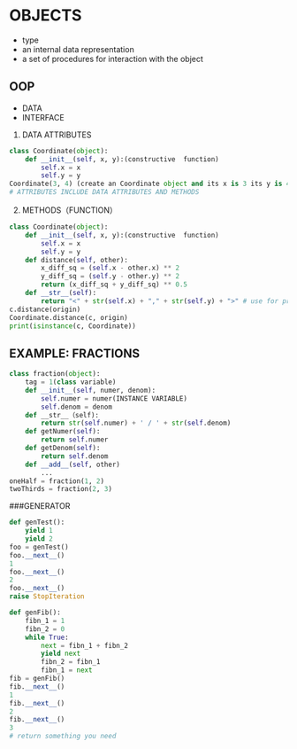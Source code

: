 # OBJECTS

* type
* an internal data representation
* a set of procedures for interaction with the object



## OOP

* DATA
* INTERFACE

1. DATA ATTRIBUTES

````python
class Coordinate(object):
	def __init__(self, x, y):(constructive  function)
		self.x = x
		self.y = y
Coordinate(3, 4) (create an Coordinate object and its x is 3 its y is 4)
# ATTRIBUTES INCLUDE DATA ATTRIBUTES AND METHODS
````

2. METHODS（FUNCTION）

````python
class Coordinate(object):
	def __init__(self, x, y):(constructive  function)
		self.x = x
		self.y = y
	def distance(self, other):
		x_diff_sq = (self.x - other.x) ** 2
		y_diff_sq = (self.y - other.y) ** 2
		return (x_diff_sq + y_diff_sq) ** 0.5
    def __str__(self):
      	return "<" + str(self.x) + "," + str(self.y) + ">" # use for print
c.distance(origin)
Coordinate.distance(c, origin)
print(isinstance(c, Coordinate))
````



## EXAMPLE: FRACTIONS

````python
class fraction(object):
    tag = 1(class variable)
	def __init__(self, numer, denom):
		self.numer = numer(INSTANCE VARIABLE)
		self.denom = denom
	def __str__（self):
		return str(self.numer) + ' / ' + str(self.denom)
	def getNumer(self):
		return self.numer
	def getDenom(self):
		return self.denom
	def __add__(self, other)
		...
oneHalf = fraction(1, 2)
twoThirds = fraction(2, 3)
````

###GENERATOR
````python
def genTest():
    yield 1
    yield 2
foo = genTest()
foo.__next__()
1
foo.__next__()
2
foo.__next__()
raise StopIteration

def genFib():
    fibn_1 = 1
    fibn_2 = 0
    while True:
        next = fibn_1 + fibn_2
        yield next
        fibn_2 = fibn_1
        fibn_1 = next
fib = genFib()
fib.__next__()
1
fib.__next__()
2
fib.__next__()
3
# return something you need
````



